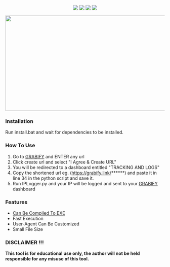 <p align= "center">
<img src="https://img.shields.io/github/stars/Chainski/IPLogger?style=flat&color=purple"></a>
<img src="https://hits.sh/github.com/Chainski/IPLogger.svg?label=views&color=purple"></a>
<img src="https://img.shields.io/badge/PYTHON-3.10-purple"></a>
<img src="https://img.shields.io/badge/license-GPL--3.0-purple"></a> 
</p>

<p align="center">
  <img width="670" height="300" src="https://user-images.githubusercontent.com/96607632/233469817-39027573-bc5c-4583-a523-0f84c152e738.png">
</p>


### Installation
Run install.bat and wait for dependencies to be installed.

### How To Use


1. Go to [GRABIFY](https://grabify.link) and ENTER any url
2. Click create url and select "I Agree & Create URL"
3. You will be redirected to a dashboard entitled "TRACKING AND LOGS"
4. Copy the shortened url eg. (https://grabify.link/******) and paste it in line 34 in the python script and save it.
5. Run IPLogger.py and your IP will be logged and sent to your [GRABIFY](https://grabify.link) dashboard 


### Features

- [Can Be Compiled To EXE](https://github.com/brentvollebregt/auto-py-to-exe)
- Fast Execution
- User-Agent Can Be Customized
- Small File Size

### DISCLAIMER !!! 

**This tool is for educational use only, the author will not be held responsible for any misuse of this tool.**



